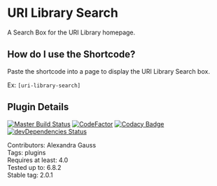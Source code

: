 # URI Library Search

A Search Box for the URI Library homepage.

## How do I use the Shortcode?
Paste the shortcode into a page to display the URI Library Search box. 

Ex: ```[uri-library-search]```


## Plugin Details

[![Master Build Status](https://travis-ci.com/uriweb/uri-library-search.svg?branch=master "Master build status")](https://travis-ci.com/uriweb/uri-library-search)
[![CodeFactor](https://www.codefactor.io/repository/github/uriweb/uri-library-search/badge/master)](https://www.codefactor.io/repository/github/uriweb/uri-library-search/overview/master)
[![Codacy Badge](https://api.codacy.com/project/badge/Grade/77712193bd8643f88fad1fbdc8a02c87)](https://www.codacy.com/app/uriweb/uri-library-search?utm_source=github.com&amp;utm_medium=referral&amp;utm_content=uriweb/uri-library-search&amp;utm_campaign=Badge_Grade)
[![devDependencies Status](https://david-dm.org/uriweb/uri-library-search/dev-status.svg)](https://david-dm.org/uriweb/uri-library-search?type=dev)


Contributors: Alexandra Gauss \
Tags: plugins  
Requires at least: 4.0  
Tested up to: 6.8.2  
Stable tag: 2.0.1  
